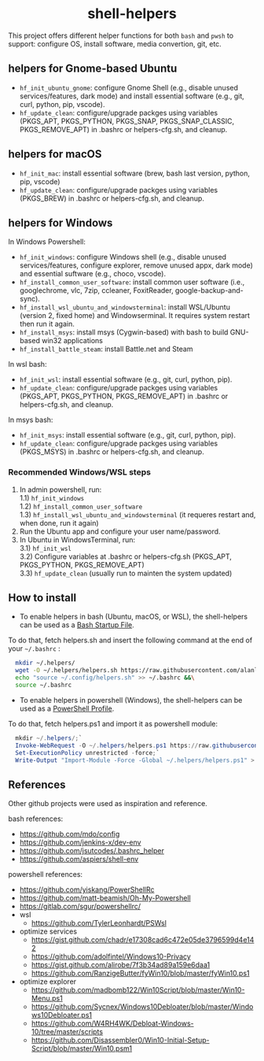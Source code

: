 <h1 align="center">shell-helpers</h1>

This project offers different helper functions for both `bash` and `pwsh` to support: configure OS, install software, media convertion, git, etc.

## helpers for Gnome-based Ubuntu

* `hf_init_ubuntu_gnome`: configure Gnome Shell (e.g., disable unused services/features, dark mode) and install essential software (e.g., git, curl, python, pip, vscode).
* `hf_update_clean`: configure/upgrade packges using variables (PKGS_APT, PKGS_PYTHON, PKGS_SNAP, PKGS_SNAP_CLASSIC, PKGS_REMOVE_APT) in .bashrc or helpers-cfg.sh, and cleanup.

## helpers for macOS

* `hf_init_mac`: install essential software (brew, bash last version, python, pip, vscode)
* `hf_update_clean`: configure/upgrade packges using variables (PKGS_BREW) in .bashrc or helpers-cfg.sh, and cleanup.

## helpers for Windows

In Windows Powershell:

* `hf_init_windows`: configure Windows shell (e.g., disable unused services/features, configure explorer, remove unused appx, dark mode) and essential suftware (e.g., choco, vscode).
* `hf_install_common_user_software`: install common user software (i.e., googlechrome, vlc, 7zip, ccleaner, FoxitReader, google-backup-and-sync).
* `hf_install_wsl_ubuntu_and_windowsterminal`: install WSL/Ubuntu (version 2, fixed home) and Windowserminal. It requires system restart then run it again.
* `hf_install_msys`: install msys (Cygwin-based) with bash to build GNU-based win32 applications
* `hf_install_battle_steam`: install Battle.net and Steam

In wsl bash:

* `hf_init_wsl`: install essential software (e.g., git, curl, python, pip).
* `hf_update_clean`: configure/upgrade packges using variables (PKGS_APT, PKGS_PYTHON, PKGS_REMOVE_APT) in .bashrc or helpers-cfg.sh, and cleanup.

In msys bash:

* `hf_init_msys`: install essential software (e.g., git, curl, python, pip).
* `hf_update_clean`: configure/upgrade packges using variables (PKGS_MSYS) in .bashrc or helpers-cfg.sh, and cleanup.

### Recommended  Windows/WSL steps

1. In admin powershell, run:  
  1.1) `hf_init_windows`  
  1.2) `hf_install_common_user_software`  
  1.3) `hf_install_wsl_ubuntu_and_windowsterminal` (it requeres restart and, when done, run it again)  
2. Run the Ubuntu app and configure your user name/password.  
3. In Ubuntu in WindowsTerminal, run:  
  3.1) `hf_init_wsl`  
  3.2) Configure variables at .bashrc or helpers-cfg.sh (PKGS_APT, PKGS_PYTHON, PKGS_REMOVE_APT)  
  3.3) `hf_update_clean` (usually run to mainten the system updated)

## How to install

* To enable helpers in bash (Ubuntu, macOS, or WSL), the shell-helpers can be used as a [Bash Startup File](https://www.gnu.org/software/bash/manual/html_node/Bash-Startup-Files.html).

To do that, fetch helpers.sh and insert the following command at the end of your `~/.bashrc` :

``` bash
  mkdir ~/.helpers/
  wget -O ~/.helpers/helpers.sh https://raw.githubusercontent.com/alanlivio/shell-helpers/master/helpers.sh &&\
  echo "source ~/.config/helpers.sh" >> ~/.bashrc &&\
  source ~/.bashrc
  ```

* To enable helpers in powershell (Windows), the shell-helpers can be used as a [PowerShell Profile](https://docs.microsoft.com/en-us/powershell/module/microsoft.powershell.core/about/about_profiles?view=powershell-7).

To do that, fetch helpers.ps1 and import it as powershell module:

``` powershell
  mkdir ~/.helpers/;`
  Invoke-WebRequest -O ~/.helpers/helpers.ps1 https://raw.githubusercontent.com/alanlivio/shell-helpers/master/helpers.ps1;`
  Set-ExecutionPolicy unrestricted -force;`
  Write-Output "Import-Module -Force -Global ~/.helpers/helpers.ps1" > $Profile.AllUsersAllHosts
  ```

## References

Other github projects were used as inspiration and reference.

bash references:

* https://github.com/mdo/config
* https://github.com/jenkins-x/dev-env
* https://github.com/jsutcodes/.bashrc_helper
* https://github.com/aspiers/shell-env

powershell references:

* https://github.com/yiskang/PowerShellRc
* https://github.com/matt-beamish/Oh-My-Powershell
* https://gitlab.com/sgur/powershellrc/
* wsl
  + https://github.com/TylerLeonhardt/PSWsl
* optimize services
  + https://gist.github.com/chadr/e17308cad6c472e05de3796599d4e142
  + https://github.com/adolfintel/Windows10-Privacy
  + https://gist.github.com/alirobe/7f3b34ad89a159e6daa1
  + https://github.com/RanzigeButter/fyWin10/blob/master/fyWin10.ps1
* optimize explorer
  + https://github.com/madbomb122/Win10Script/blob/master/Win10-Menu.ps1
  + https://github.com/Sycnex/Windows10Debloater/blob/master/Windows10Debloater.ps1
  + https://github.com/W4RH4WK/Debloat-Windows-10/tree/master/scripts
  + https://github.com/Disassembler0/Win10-Initial-Setup-Script/blob/master/Win10.psm1

